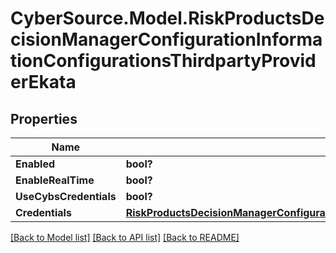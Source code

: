 # CyberSource.Model.RiskProductsDecisionManagerConfigurationInformationConfigurationsThirdpartyProviderEkata
## Properties

Name | Type | Description | Notes
------------ | ------------- | ------------- | -------------
**Enabled** | **bool?** |  | [optional] 
**EnableRealTime** | **bool?** |  | [optional] 
**UseCybsCredentials** | **bool?** |  | [optional] 
**Credentials** | [**RiskProductsDecisionManagerConfigurationInformationConfigurationsThirdpartyProviderEkataCredentials**](RiskProductsDecisionManagerConfigurationInformationConfigurationsThirdpartyProviderEkataCredentials.md) |  | [optional] 

[[Back to Model list]](../README.md#documentation-for-models) [[Back to API list]](../README.md#documentation-for-api-endpoints) [[Back to README]](../README.md)

